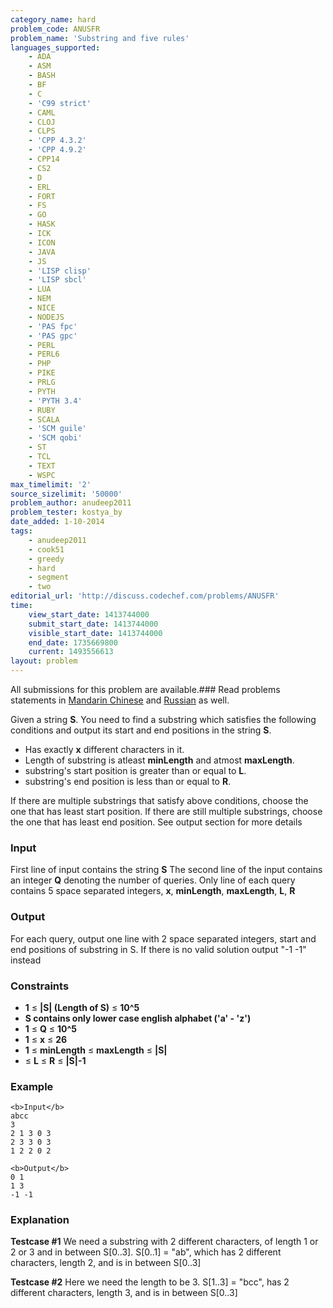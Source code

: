 ```yaml
---
category_name: hard
problem_code: ANUSFR
problem_name: 'Substring and five rules'
languages_supported:
    - ADA
    - ASM
    - BASH
    - BF
    - C
    - 'C99 strict'
    - CAML
    - CLOJ
    - CLPS
    - 'CPP 4.3.2'
    - 'CPP 4.9.2'
    - CPP14
    - CS2
    - D
    - ERL
    - FORT
    - FS
    - GO
    - HASK
    - ICK
    - ICON
    - JAVA
    - JS
    - 'LISP clisp'
    - 'LISP sbcl'
    - LUA
    - NEM
    - NICE
    - NODEJS
    - 'PAS fpc'
    - 'PAS gpc'
    - PERL
    - PERL6
    - PHP
    - PIKE
    - PRLG
    - PYTH
    - 'PYTH 3.4'
    - RUBY
    - SCALA
    - 'SCM guile'
    - 'SCM qobi'
    - ST
    - TCL
    - TEXT
    - WSPC
max_timelimit: '2'
source_sizelimit: '50000'
problem_author: anudeep2011
problem_tester: kostya_by
date_added: 1-10-2014
tags:
    - anudeep2011
    - cook51
    - greedy
    - hard
    - segment
    - two
editorial_url: 'http://discuss.codechef.com/problems/ANUSFR'
time:
    view_start_date: 1413744000
    submit_start_date: 1413744000
    visible_start_date: 1413744000
    end_date: 1735669800
    current: 1493556613
layout: problem
---
```

All submissions for this problem are available.###  Read problems statements in [Mandarin Chinese](http://www.codechef.com/download/translated/COOK51/mandarin/ANUSFR.pdf) and [Russian](http://www.codechef.com/download/translated/COOK51/russian/ANUSFR.pdf) as well.

Given a string **S**. You need to find a substring which satisfies the following conditions and output its start and end positions in the string **S**.

- Has exactly **x** different characters in it.
- Length of substring is atleast **minLength** and atmost **maxLength**.
- substring's start position is greater than or equal to **L**.
- substring's end position is less than or equal to **R**.

If there are multiple substrings that satisfy above conditions, choose the one that has least start position. If there are still multiple substrings, choose the one that has least end position. See output section for more details

### Input

First line of input contains the string **S**
The second line of the input contains an integer **Q** denoting the number of queries.
Only line of each query contains 5 space separated integers, **x**, **minLength**, **maxLength**, **L**, **R**

### Output

For each query, output one line with 2 space separated integers, start and end positions of substring in S. If there is no valid solution output "-1 -1" instead

### Constraints

- **1** ≤ **|S| (Length of S)** ≤ **10^5**
- **S contains only lower case english alphabet ('a' - 'z')**
- **1** ≤ **Q** ≤ **10^5**
- **1** ≤ **x** ≤ **26**
- **1** ≤ **minLength** ≤ **maxLength** ≤ **|S|**
- ≤ **L** ≤ **R** ≤ **|S|-1**

### Example

```
<b>Input</b>
abcc
3
2 1 3 0 3
2 3 3 0 3
1 2 2 0 2

<b>Output</b>
0 1
1 3
-1 -1

```
### Explanation

**Testcase #1**
We need a substring with 2 different characters, of length 1 or 2 or 3 and in between S\[0..3\].
S\[0..1\] = "ab", which has 2 different characters, length 2, and is in between S\[0..3\]

**Testcase #2**
Here we need the length to be 3.
S\[1..3\] = "bcc", has 2 different characters, length 3, and is in between S\[0..3\]